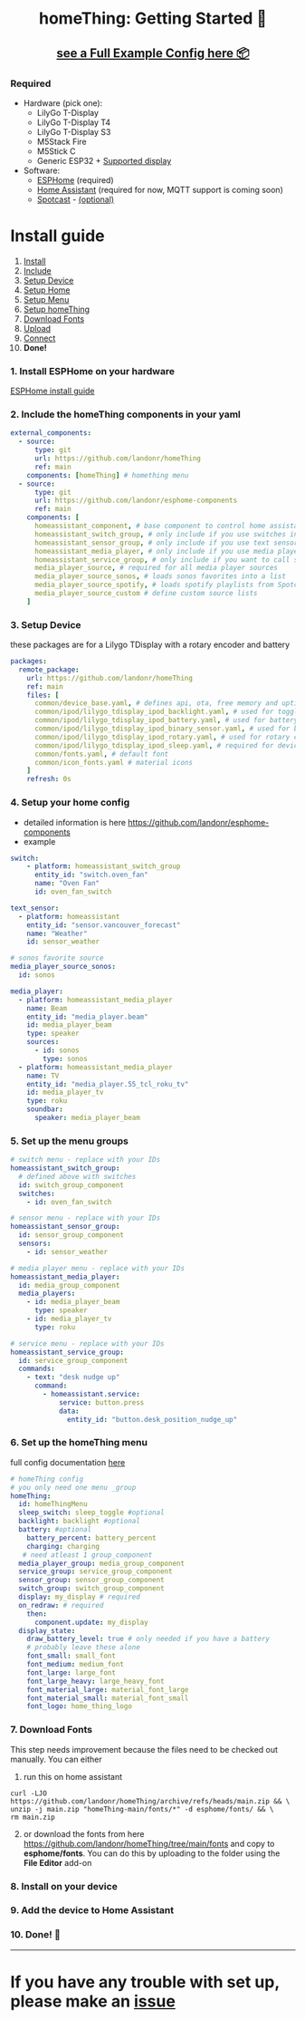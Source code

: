 <h1 align = "center">homeThing: Getting Started 🌈</h1>

<h2 align = "center">
<a href="https://github.com/landonr/homeThing/blob/main/example-homeThing.yaml">see a Full Example Config here 📦</a></h2>

### Required
-  Hardware (pick one):
	- LilyGo T-Display
	- LilyGo T-Display T4
	- LilyGo T-Display S3
	- M5Stack Fire
	- M5Stick C
	- Generic ESP32 + [Supported display](https://esphome.io/components/display/index.html#see-also "Supported display")
- Software:
	- [ESPHome](https://esphome.io/) (required)
	- [Home Assistant](https://www.home-assistant.io/) (required for now, MQTT support is coming soon)
	- [Spotcast](https://github.com/fondberg/spotcast) - [(optional)](#spotcast-setup) 

# Install guide
1. [Install](#1-install-esphome-on-your-hardware "Install")
2. [Include](#2-include-the-homething-components-in-your-yaml "Include")
3. [Setup Device](#3-setup-device "Setup Device")
4. [Setup Home](#4-setup-your-home-config "Setup Home")
5. [Setup Menu](#5-set-up-the-menu-groups "Setup Menu")
6. [Setup homeThing](#6-set-up-the-homething-menu "Setup homeThing")
7. [Download Fonts](#7-download-fonts "Download Fonts")
7. [Upload](#7-install-on-your-device "Upload")
8. [Connect](#8-add-the-device-to-home-assistant "Connect")
9. **Done!**

### 1. Install ESPHome on your hardware
[ESPHome install guide](https://esphome.io/guides/getting_started_hassio.html)

### 2. Include the homeThing components in your yaml
```yaml
external_components:
  - source:
      type: git
      url: https://github.com/landonr/homeThing
      ref: main
    components: [homeThing] # homething menu
  - source:
      type: git
      url: https://github.com/landonr/esphome-components
      ref: main
    components: [
      homeassistant_component, # base component to control home assistant entities. required for all
      homeassistant_switch_group, # only include if you use switches in menu
      homeassistant_sensor_group, # only include if you use text sensors in menu
      homeassistant_media_player, # only include if you use media players in menu
      homeassistant_service_group, # only include if you want to call services/scripts
      media_player_source, # required for all media player sources
      media_player_source_sonos, # loads sonos favorites into a list
      media_player_source_spotify, # loads spotify playlists from Spotcast sensor into a list
      media_player_source_custom # define custom source lists
    ]
```

### 3. Setup Device
these packages are for a Lilygo TDisplay with a rotary encoder and battery
```yaml
packages:
  remote_package:
    url: https://github.com/landonr/homeThing
    ref: main
    files: [
      common/device_base.yaml, # defines api, ota, free memory and uptime sensor
      common/ipod/lilygo_tdisplay_ipod_backlight.yaml, # used for toggling backlight
      common/ipod/lilygo_tdisplay_ipod_battery.yaml, # used for battery percent
      common/ipod/lilygo_tdisplay_ipod_binary_sensor.yaml, # used for button controls
      common/ipod/lilygo_tdisplay_ipod_rotary.yaml, # used for rotary controls
      common/ipod/lilygo_tdisplay_ipod_sleep.yaml, # required for device to sleep
      common/fonts.yaml, # default font
      common/icon_fonts.yaml # material icons
    ]
    refresh: 0s
```

### 4. Setup your home config
- detailed information is here https://github.com/landonr/esphome-components
- example

```yaml
switch:
    - platform: homeassistant_switch_group
      entity_id: "switch.oven_fan"
      name: "Oven Fan"
      id: oven_fan_switch

text_sensor:
  - platform: homeassistant
    entity_id: "sensor.vancouver_forecast"
    name: "Weather"
    id: sensor_weather

# sonos favorite source
media_player_source_sonos:
  id: sonos

media_player:
  - platform: homeassistant_media_player
    name: Beam
    entity_id: "media_player.beam"
    id: media_player_beam
    type: speaker
    sources:
      - id: sonos
        type: sonos
  - platform: homeassistant_media_player
    name: TV
    entity_id: "media_player.55_tcl_roku_tv"
    id: media_player_tv
    type: roku
    soundbar:
      speaker: media_player_beam
```
### 5. Set up the menu groups
```yaml
# switch menu - replace with your IDs
homeassistant_switch_group:
  # defined above with switches
  id: switch_group_component
  switches:
    - id: oven_fan_switch

# sensor menu - replace with your IDs
homeassistant_sensor_group:
  id: sensor_group_component
  sensors:
    - id: sensor_weather

# media player menu - replace with your IDs
homeassistant_media_player:
  id: media_group_component
  media_players:
    - id: media_player_beam
      type: speaker
    - id: media_player_tv
      type: roku

# service menu - replace with your IDs
homeassistant_service_group:
  id: service_group_component
  commands:
    - text: "desk nudge up"
      command:
        - homeassistant.service:
            service: button.press
            data:
              entity_id: "button.desk_position_nudge_up"
```

### 6. Set up the homeThing menu

full config documentation [here](MenuOptions.md)

```yaml
# homeThing config
# you only need one menu _group
homeThing:
  id: homeThingMenu
  sleep_switch: sleep_toggle #optional
  backlight: backlight #optional
  battery: #optional
    battery_percent: battery_percent
    charging: charging
   # need atleast 1 group_component
  media_player_group: media_group_component
  service_group: service_group_component
  sensor_group: sensor_group_component
  switch_group: switch_group_component
  display: my_display # required
  on_redraw: # required
    then:
      component.update: my_display
  display_state:
    draw_battery_level: true # only needed if you have a battery
    # probably leave these alone
    font_small: small_font
    font_medium: medium_font
    font_large: large_font
    font_large_heavy: large_heavy_font
    font_material_large: material_font_large
    font_material_small: material_font_small
    font_logo: home_thing_logo
```

### 7. Download Fonts
This step needs improvement because the files need to be checked out manually. You can either
1. run this on home assistant
```
curl -LJO https://github.com/landonr/homeThing/archive/refs/heads/main.zip && \
unzip -j main.zip "homeThing-main/fonts/*" -d esphome/fonts/ && \
rm main.zip
```

2. or download the fonts from here https://github.com/landonr/homeThing/tree/main/fonts
and copy to **esphome/fonts**. You can do this by uploading to the folder using the **File Editor** add-on
### 8. Install on your device
### 9. Add the device to Home Assistant
### 10. **Done! 🎉**

---

# If you have any trouble with set up, please make an [issue](https://github.com/landonr/homeThing/issues)
